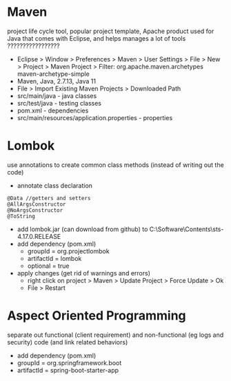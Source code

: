 # Maven
project life cycle tool, popular project template, Apache product used for Java that comes with Eclipse, and helps manages a lot of tools
?????????????????
* Eclipse > Window > Preferences > Maven > User Settings > File > New > Project > Maven Project > Filter: org.apache.maven.archetypes maven-archetype-simple
* Maven, Java, 2.7.13, Java 11
* File > Import Existing Maven Projects > Downloaded Path
* src/main/java - java classes
* src/test/java - testing classes
* pom.xml - dependencies
* src/main/resources/application.properties - properties
# Lombok
use annotations to create common class methods (instead of writing out the code)
* annotate class declaration
```
@Data //getters and setters
@AllArgsConstructor
@NoArgsConstructor
@ToString
```
* add lombok.jar (can download from github) to C:\Software\Contents\sts-4.17.0.RELEASE
* add dependency (pom.xml)
  * groupId = org.projectlombok
  * artifactId = lombok
  * optional = true
* apply changes (get rid of warnings and errors)
  * right click on project > Maven > Update Project > Force Update > Ok
  * File > Restart
# Aspect Oriented Programming
separate out functional (client requirement) and non-functional (eg logs and security) code (and link related behaviors) 
* add dependency (pom.xml)
 * groupId = org.springframework.boot
 * artifactId = spring-boot-starter-app
